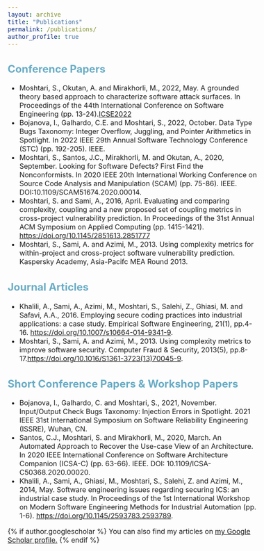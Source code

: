```yaml
---
layout: archive
title: "Publications"
permalink: /publications/
author_profile: true
---
```

<style type="text/css">
  body{
  font-size: 12pt;
}
  ##{
  color: #69ACC5;
}
  h2{
  color: #69ACC5;
}
</style>


## Conference Papers
* Moshtari, S., Okutan, A. and Mirakhorli, M., 2022, May. A grounded theory based approach to characterize software attack surfaces. In Proceedings of the 44th International Conference on Software Engineering (pp. 13-24).[ICSE2022](https://conf.researchr.org/profile/icse-2022/saramoshtari)
* Bojanova, I., Galhardo, C.E. and Moshtari, S., 2022, October. Data Type Bugs Taxonomy: Integer Overflow, Juggling, and Pointer Arithmetics in Spotlight. In 2022 IEEE 29th Annual Software Technology Conference (STC) (pp. 192-205). IEEE.
* Moshtari, S., Santos, J.C., Mirakhorli, M. and Okutan, A., 2020, September. Looking for Software Defects? First Find the Nonconformists. In 2020 IEEE 20th International Working Conference on Source Code Analysis and Manipulation (SCAM) (pp. 75-86). IEEE. DOI:10.1109/SCAM51674.2020.00014. 
* Moshtari, S. and Sami, A., 2016, April. Evaluating and comparing complexity, coupling and a new proposed set of coupling metrics in cross-project vulnerability prediction. In Proceedings of the 31st Annual ACM Symposium on Applied Computing (pp. 1415-1421). https://doi.org/10.1145/2851613.2851777
* Moshtari, S., Sami, A. and Azimi, M., 2013. Using complexity metrics for within-project and cross-project software vulnerability prediction. Kaspersky Academy, Asia-Pacifc MEA Round 2013. 

## Journal Articles
* Khalili, A., Sami, A., Azimi, M., Moshtari, S., Salehi, Z., Ghiasi, M. and Safavi, A.A., 2016. Employing secure coding practices into industrial applications: a case study. Empirical Software Engineering, 21(1), pp.4-16. https://doi.org/10.1007/s10664-014-9341-9.
* Moshtari, S., Sami, A. and Azimi, M., 2013. Using complexity metrics to improve software security. Computer Fraud & Security, 2013(5), pp.8-17.https://doi.org/10.1016/S1361-3723(13)70045-9.

## Short Conference Papers & Workshop Papers
* Bojanova, I., Galhardo, C. and Moshtari, S., 2021, November. Input/Output Check Bugs Taxonomy: Injection Errors in Spotlight. 2021 IEEE 31st International Symposium on Software Reliability Engineering (ISSRE), Wuhan, CN.
* Santos, C.J., Moshtari, S. and Mirakhorli, M., 2020, March. An Automated Approach to Recover the Use-case View of an Architecture. In 2020 IEEE International Conference on Software Architecture Companion (ICSA-C) (pp. 63-66). IEEE. DOI: 10.1109/ICSA-C50368.2020.00020.
* Khalili, A., Sami, A., Ghiasi, M., Moshtari, S., Salehi, Z. and Azimi, M., 2014, May. Software engineering issues regarding securing ICS: an industrial case study. In Proceedings of the 1st International Workshop on Modern Software Engineering Methods for Industrial Automation (pp. 1-6). https://doi.org/10.1145/2593783.2593789.

{% if author.googlescholar %}
  You can also find my articles on <u><a href="{{author.googlescholar}}">my Google Scholar profile</a>.</u>
{% endif %}






